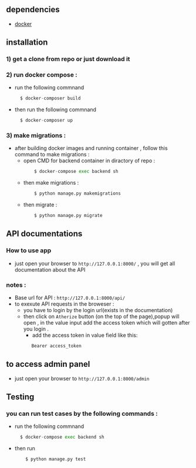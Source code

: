 ## dependencies
  - [docker](https://docs.docker.com/get-docker/)
## installation
### 1) get a clone from repo or just download it 
### 2) run docker compose : 
  - run the following commnand
      ```python 
        $ docker-composer build
      ```
  - then run the following commnand
      ```python 
        $ docker-composer up
      ```

### 3) make migrations :
  - after building docker images and running container , follow this command to make migrations :
    - open CMD for backend container in diractory of repo :
      ```python 
          $ docker-compose exec backend sh
      ```
    - then make migrations :
      ```python 
          $ python manage.py makemigrations
      ```
    - then migrate : 
      ```python 
          $ python manage.py migrate 
      ```
## API documentations
  ### How to use app 
  - just open your browser to `http://127.0.0.1:8000/` , you will get all documentation about the API 
  ### notes :
  - Base url for API : `http://127.0.0.1:8000/api/`
  - to exexute API requests in the broweser :
    - you have to login by the login url(exists in the documentation)
    - then click on `Atherize` button (on the top of the page),popup will open , in the value input add the access token which will gotten after you login .
      - add the access token in value field  like  this: 
      ```python 
         Bearer access_token 
      ``` 
## to access admin panel 
   - just open your browser to `http://127.0.0.1:8000/admin` 

## Testing
### you can run test cases by the following commands :
   - run the following commnand
      ```python 
        $ docker-compose exec backend sh
      ```
  - then run
    ```python 
        $ python manage.py test
    ```